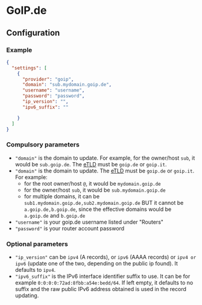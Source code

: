 # GoIP.de

## Configuration

### Example

```json
{
  "settings": [
    {
      "provider": "goip",
      "domain": "sub.mydomain.goip.de",
      "username": "username",
      "password": "password",
      "ip_version": "",
      "ipv6_suffix": ""

    }
  ]
}
```

### Compulsory parameters

- `"domain"` is the domain to update. For example, for the owner/host `sub`, it would be `sub.goip.de`. The [eTLD](https://developer.mozilla.org/en-US/docs/Glossary/eTLD) must be `goip.de` or `goip.it`.
- `"domain"` is the domain to update. The [eTLD](https://developer.mozilla.org/en-US/docs/Glossary/eTLD) must be `goip.de` or `goip.it`. For example:
  - for the root owner/host `@`, it would be `mydomain.goip.de`
  - for the owner/host `sub`, it would be `sub.mydomain.goip.de`
  - for multiple domains, it can be `sub1.mydomain.goip.de,sub2.mydomain.goip.de` BUT it cannot be `a.goip.de,b.goip.de`, since the effective domains would be `a.goip.de` and `b.goip.de`
- `"username"` is your goip.de username listed under "Routers"
- `"password"` is your router account password

### Optional parameters

- `"ip_version"` can be `ipv4` (A records), or `ipv6` (AAAA records) or `ipv4 or ipv6` (update one of the two, depending on the public ip found). It defaults to `ipv4`.
- `"ipv6_suffix"` is the IPv6 interface identifier suffix to use. It can be for example `0:0:0:0:72ad:8fbb:a54e:bedd/64`. If left empty, it defaults to no suffix and the raw public IPv6 address obtained is used in the record updating.
